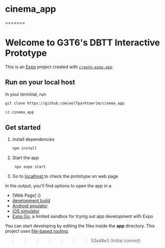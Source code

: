 # cinema_app
=======
# Welcome to G3T6's DBTT Interactive Prototype 

This is an [Expo](https://expo.dev) project created with [`create-expo-app`](https://www.npmjs.com/package/create-expo-app).

## Run on your local host

In your terminal, run

   ```bash
   git clone https://github.com/wolfparktaerim/cinema_app
   ```

   ```bash
   cd cinema_app
   ```


## Get started

1. Install dependencies

   ```bash
   npm install
   ```

2. Start the app

   ```bash
    npx expo start
   ```

3. Go to [localhost ](http://localhost:8081) to check the prototype on web page



In the output, you'll find options to open the app in a
- [Web Page] ()
- [development build](https://docs.expo.dev/develop/development-builds/introduction/)
- [Android emulator](https://docs.expo.dev/workflow/android-studio-emulator/)
- [iOS simulator](https://docs.expo.dev/workflow/ios-simulator/)
- [Expo Go](https://expo.dev/go), a limited sandbox for trying out app development with Expo

You can start developing by editing the files inside the **app** directory. This project uses [file-based routing](https://docs.expo.dev/router/introduction).


>>>>>>> 52a48e3 (Initial commit)
